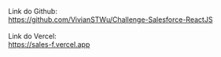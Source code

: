 Link do Github:
<br />
https://github.com/VivianSTWu/Challenge-Salesforce-ReactJS
<br />
<br />
Link do Vercel:
<br />
  https://sales-f.vercel.app
